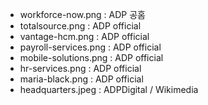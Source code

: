 - workforce-now.png : ADP 공홈
- totalsource.png : ADP official
- vantage-hcm.png : ADP official
- payroll-services.png : ADP official
- mobile-solutions.png : ADP official
- hr-services.png : ADP official
- maria-black.png : ADP official
- headquarters.jpeg : ADPDigital / Wikimedia
